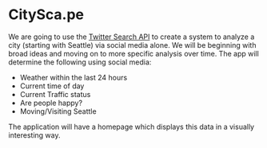 # CitySca.pe

We are going to use the [Twitter Search API](https://dev.twitter.com/rest/public/search) to create a system to analyze a city (starting with Seattle) via social media alone. We will be beginning with broad ideas and moving on to more specific analysis over time. The app will determine the following using social media:

- Weather within the last 24 hours
- Current time of day
- Current Traffic status
- Are people happy?
- Moving/Visiting Seattle

The application will have a homepage which displays this data in a visually interesting way.
